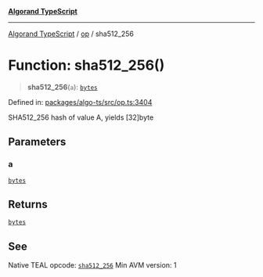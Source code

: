 [**Algorand TypeScript**](../../README.md)

***

[Algorand TypeScript](../../modules.md) / [op](../README.md) / sha512\_256

# Function: sha512\_256()

> **sha512\_256**(`a`): [`bytes`](../../index/type-aliases/bytes.md)

Defined in: [packages/algo-ts/src/op.ts:3404](https://github.com/algorandfoundation/puya-ts/blob/main/packages/algo-ts/src/op.ts#L3404)

SHA512_256 hash of value A, yields [32]byte

## Parameters

### a

[`bytes`](../../index/type-aliases/bytes.md)

## Returns

[`bytes`](../../index/type-aliases/bytes.md)

## See

Native TEAL opcode: [`sha512_256`](https://dev.algorand.co/reference/algorand-teal/opcodes#sha512_256)
Min AVM version: 1

